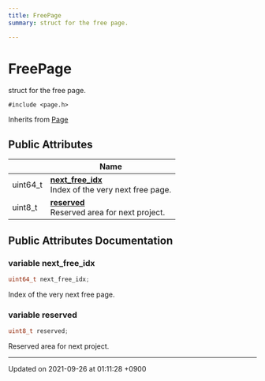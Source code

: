 ```yaml
---
title: FreePage
summary: struct for the free page. 

---
```


# FreePage



struct for the free page. 


`#include <page.h>`

Inherits from [Page](/Classes/structPage)

## Public Attributes

|                | Name           |
| -------------- | -------------- |
| uint64_t | **[next_free_idx](/Classes/structFreePage#variable-next-free-idx)** <br>Index of the very next free page.  |
| uint8_t | **[reserved](/Classes/structFreePage#variable-reserved)** <br>Reserved area for next project.  |

## Public Attributes Documentation

### variable next_free_idx

```cpp
uint64_t next_free_idx;
```

Index of the very next free page. 

### variable reserved

```cpp
uint8_t reserved;
```

Reserved area for next project. 

-------------------------------

Updated on 2021-09-26 at 01:11:28 +0900